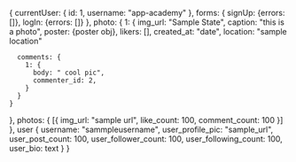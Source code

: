 {
  currentUser: {
    id: 1,
    username: "app-academy"
  },
  forms: {
    signUp: {errors: []},
    logIn: {errors: []}
  },
  photo: {
    1: {
      img_url: "Sample State",
      caption: "this is a photo",
      poster: {poster obj},
      likers: [],
      created_at: "date",
      location: "sample location"

      comments: {
        1: {
          body: " cool pic",
          commenter_id: 2,
        }
      }
    }
  },
  photos: {
    [{
      img_url: "sample url",
      like_count: 100,
      comment_count: 100
      }]
  },
  user {
    username: "sammpleusername",
    user_profile_pic: "sample_url",
    user_post_count: 100,
    user_follower_count: 100,
    user_following_count: 100,
    user_bio: text
  }
}
